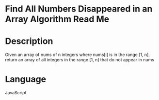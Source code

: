 # Find All Numbers Disappeared in an Array Algorithm Read Me

# Description

Given an array of nums of n integers where nums[i] is in the range [1, n], return an array of all integers in the range [1, n] that do not appear in nums

# Language

JavaScript